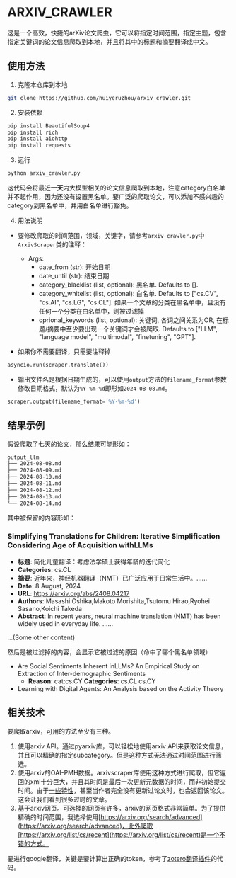 # ARXIV_CRAWLER

这是一个高效，快捷的arXiv论文爬虫，它可以将指定时间范围，指定主题，包含指定关键词的论文信息爬取到本地，并且将其中的标题和摘要翻译成中文。

## 使用方法

1. 克隆本仓库到本地

```bash
git clone https://github.com/huiyeruzhou/arxiv_crawler.git
```

2. 安装依赖

```bash
pip install BeautifulSoup4
pip install rich
pip install aiohttp
pip install requests
```

3. 运行

```bash
python arxiv_crawler.py
```

这代码会将最近**一天**内大模型相关的论文信息爬取到本地，注意category白名单并不起作用，因为还没有设置黑名单。要广泛的爬取论文，可以添加不感兴趣的category到黑名单中，并用白名单进行豁免。

4. 用法说明

- 要修改爬取的时间范围，领域，关键字，请参考`arxiv_crawler.py`中`ArxivScraper`类的注释：
  - Args:
    - date_from (str): 开始日期
    - date_until (str): 结束日期
    - category_blacklist (list, optional): 黑名单. Defaults to [].
    - category_whitelist (list, optional): 白名单. Defaults to ["cs.CV", "cs.AI", "cs.LG", "cs.CL"]. 
                                        如果一个文章的分类在黑名单中，且没有任何一个分类在白名单中，则被过滤掉
    - oprional_keywords (list, optional): 关键词, 各词之间关系为OR, 在标题/摘要中至少要出现一个关键词才会被爬取.
                                        Defaults to ["LLM", "language model", "multimodal", "finetuning", "GPT"].

   
- 如果你不需要翻译，只需要注释掉
```py
asyncio.run(scraper.translate())
```

- 输出文件名是根据日期生成的，可以使用`output`方法的`filename_format`参数修改日期格式，默认为`%Y-%m-%d`即形如`2024-08-08.md`。
```py
scraper.output(filename_format='%Y-%m-%d')
```

## 结果示例

假设爬取了七天的论文，那么结果可能形如：
```bash
output_llm
├── 2024-08-08.md
├── 2024-08-09.md
├── 2024-08-10.md
├── 2024-08-11.md
├── 2024-08-12.md
├── 2024-08-13.md
└── 2024-08-14.md
```

其中被保留的内容形如：

### Simplifying Translations for Children: Iterative Simplification Considering Age of Acquisition withLLMs
- **标题**: 简化儿童翻译：考虑法学硕士获得年龄的迭代简化
- **Categories**: cs.CL
- **摘要**: 近年来，神经机器翻译（NMT）已广泛应用于日常生活中。......
- **Date**: 8 August, 2024
- **URL**: https://arxiv.org/abs/2408.04217
- **Authors**: Masashi Oshika,Makoto Morishita,Tsutomu Hirao,Ryohei Sasano,Koichi Takeda
- **Abstract**: In recent years, neural machine translation (NMT) has been widely used in everyday life. ......

...(Some other content)

然后是被过滤掉的内容，会显示它被过滤的原因（命中了哪个黑名单领域）

- Are Social Sentiments Inherent inLLMs? An Empirical Study on Extraction of Inter-demographic Sentiments
  - **Reason**: cat:cs.CY **Categories**: cs.CL cs.CY
- Learning with Digital Agents: An Analysis based on the Activity Theory

## 相关技术

要爬取arxiv，可用的方法至少有三种。

1. 使用arxiv API。通过pyarxiv库，可以轻松地使用arxiv API来获取论文信息，并且可以精确的指定subcategory。但是这种方式无法通过时间范围进行筛选。
2. 使用arxiv的OAI-PMH数据。arxivscraper库使用这种方式进行爬取，但它返回的xml十分巨大，并且其时间是最后一次更新元数据的时间，而非初始提交时间。由于[一些特性](https://info.arxiv.org/help/oa/index.html)，甚至当作者完全没有更新过论文时，也会返回该论文。这会让我们看到很多过时的文章。
3. 基于arxiv网页。可选择的网页有许多，arxiv的网页格式非常简单。为了提供精确的时间范围，我选择使用[https://arxiv.org/search/advanced](https://arxiv.org/search/advanced)，此外爬取[https://arxiv.org/list/cs/recent](https://arxiv.org/list/cs/recent)是一个不错的方式。

要进行google翻译，关键是要计算出正确的token，参考了[zotero翻译插件](https://github.com/windingwind/zotero-pdf-translate/blob/main/src/modules/services/google.ts)的代码。
   